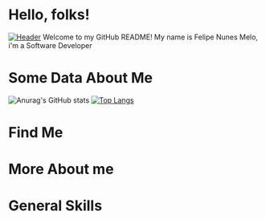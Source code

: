 # Hello, folks! 

[![Header](https://raw.githubusercontent.com/MartinHeinz/<OWNER>/<OWNER>/readme_header.png "Header")](https://github.com/felipemelonunes09/felipemelonunes09/blob/main/assets/img-header.jpg)
Welcome to my GitHub README! My name is Felipe Nunes Melo, i'm a Software Developer

# Some Data About Me
![Anurag's GitHub stats](https://github-readme-stats.vercel.app/api?username=felipemelonunes09&show_icons=true&theme=radical)
[![Top Langs](https://github-readme-stats.vercel.app/api/top-langs/?username=felipemelonunes09)](https://github.com/anuraghazra/github-readme-stats)


# Find Me

# More About me

# General Skills
 

<!--
**felipemelonunes09/felipemelonunes09** is a ✨ _special_ ✨ repository because its `README.md` (this file) appears on your GitHub profile.

Here are some ideas to get you started:

- 🔭 I’m currently working on ...
- 🌱 I’m currently learning ...
- 👯 I’m looking to collaborate on ...
- 🤔 I’m looking for help with ...
- 💬 Ask me about ...
- 📫 How to reach me: ...
- 😄 Pronouns: ...
- ⚡ Fun fact: ...
-->
